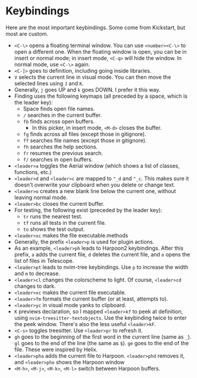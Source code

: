 # Keybindings

Here are the most important keybindings. Some come from Kickstart, but most are custom.

* `<C-\>` opens a floating terminal window. You can use `<number><C-\>` to open a different one. When the floating window is open, you can be in insert or normal mode; in insert mode, `<C-q>` will hide the window. In normal mode, use `<C-\>` again.
* `<C-]>` goes to definition, including going inside libraries.
* `V` selects the current line in visual mode. You can then move the selected lines using `J` and `K`.
* Generally, `j` goes UP and `k` goes DOWN. I prefer it this way.
* Finding uses the following keymaps (all preceded by a space, which is the leader key):
  * Space finds open file names.
  * `/` searches in the current buffer.
  * `fb` finds across open buffers.
    * In this picker, in insert mode, `<M-d>` closes the buffer.
  * `fg` finds across all files (except those in gitignore).
  * `ff` searches file names (except those in gitignore).
  * `fh` searches the help sections.
  * `fr` resumes the previous search.
  * `f/` searches in open buffers.
* `<leader>a` toggles the Aerial window (which shows a list of classes, functions, etc.)
* `<leader>d` and `<leader>c` are mapped to `"_d` and `"_c`. This makes sure it doesn't overwrite your clipboard when you delete or change text.
* `<leader>o` creates a new blank line below the current one, without leaving normal mode.
* `<leader>bc` closes the current buffer.
* For testing, the following exist (preceded by the leader key):
  * `tr` runs the nearest test.
  * `tf` runs all tests in the current file.
  * `to` shows the test output.
* `<leader>xc` makes the file executable.methods 
* Generally, the prefix `<leader>p` is used for plugin actions.
* As an example, `<leader>ph` leads to Harpoon2 keybindings. After this prefix, `a` adds the current file, `d` deletes the current file, and `o` opens the list of files in Telescope.
* `<leader>pt` leads to nvim-tree keybindings. Use `p` to increase the width and `m` to decrease.
* `<leader>cl` changes the colorscheme to light. Of course, `<leader>cd` changes to dark.
* `<leader>xc` makes the current file executable.
* `<leader>fm` formats the current buffer (or at least, attempts to).
* `<leader>yc` in visual mode yanks to clipboard.
* `K` previews declaration, so I mapped `<leader>kf` to peek at definition, using `nvim-treesitter-textobjects`. Use the keybinding twice to enter the peek window. There's also the less useful `<leader>kF`.
* `<C-s>` toggles treesitter. Use `<leader>pr` to refresh it.
* `gh` goes to the beginning of the first word in the current line (same as `_`). `gl` goes to the end of the line (the same as `$`). `ge` goes to the end of the file. These were inspired by Helix.
* `<leader>pha` adds the current file to Harpoon. `<leader>phd` removes it, and `<leader>pho` shows the Harpoon window
* `<M-h>`, `<M-j>`, `<M-k>`, `<M-l>` switch between Harpoon buffers.
